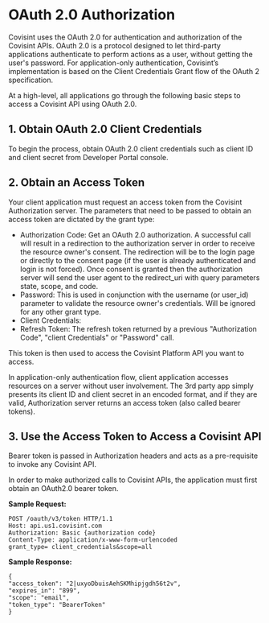 # OAuth 2.0 Authorization
Covisint uses the OAuth 2.0 for authentication and authorization of the Covisint APIs. OAuth 2.0 is a protocol designed to let third-party applications authenticate to perform actions as a user, without getting the user's password. For application-only authentication, Covisint’s implementation is based on the Client Credentials Grant flow of the OAuth 2 specification.

At a high-level, all applications go through the following basic steps to access a Covisint API using OAuth 2.0.

## 1. Obtain OAuth 2.0 Client Credentials
To begin the process, obtain OAuth 2.0 client credentials such as client ID and client secret from Developer Portal console.

## 2. Obtain an Access Token
Your client application must request an access token from the Covisint Authorization server. The parameters that need to be passed to obtain an access token are dictated by the grant type:
* Authorization Code: Get an OAuth 2.0 authorization. A successful call will result in a redirection to the authorization server in order to receive the resource owner's consent. The redirection will be to the login page or directly to the consent page (if the user is already authenticated and login is not forced). Once consent is granted then the authorization server will send the user agent to the redirect_uri with query parameters state, scope, and code.
* Password: This is used in conjunction with the username (or user_id) parameter to validate the resource owner's credentials. Will be ignored for any other grant type.
* Client Credentials: 
* Refresh Token: The refresh token returned by a previous "Authorization Code", "client Credentials" or "Password" call.

This token is then used to access the Covisint Platform API you want to access.

In application-only authentication flow, client application accesses resources on a server without user involvement. The 3rd party app simply presents its client ID and client secret in an encoded format, and if they are valid, Authorization server returns an access token (also called bearer tokens).

## 3. Use the Access Token to Access a Covisint API
Bearer token is passed in Authorization headers and acts as a pre-requisite to invoke any Covisint API.

In order to make authorized calls to Covisint APIs, the application must first obtain an OAuth2.0 bearer token.

**Sample Request:**
```
POST /oauth/v3/token HTTP/1.1
Host: api.us1.covisint.com
Authorization: Basic {authorization code}
Content-Type: application/x-www-form-urlencoded
grant_type= client_credentials&scope=all
```

**Sample Response:**
```
{
"access_token": "2|uxyoDbuisAehSKMhipjgdh56t2v",
"expires_in": "899",
"scope": "email",
"token_type": "BearerToken"
}
```